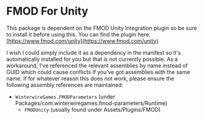 # FMOD For Unity

This package is dependent on the FMOD Unity Integration plugin so be sure to install it before using this.
You can find the plugin here: [https://www.fmod.com/unity](https://www.fmod.com/unity)

I wish I could simply include it as a dependency in the manifest so it's automatically installed for you but that is not currently possible.
As a workaround, I've referenced the relevant assemblies by name instead of GUID which could cause conflicts if you've got assemblies with the same name.
If for whatever reason this does not work, please ensure the following assembly references are maintained:
- `WinterwireGames.FMODParameters` (under Packages/com.winterwiregames.fmod-parameters/Runtime)
  - `FMODUnity` (usually found under Assets/Plugins/FMOD)
